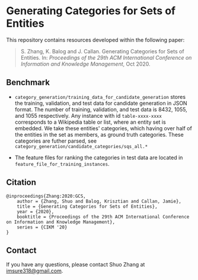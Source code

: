 # Generating Categories for Sets of Entities


This repository contains resources developed within the following paper:

> S. Zhang, K. Balog and J. Callan. Generating Categories for Sets of Entities. In: *Proceedings of the 29th ACM International Conference on Information and Knowledge Management*, Oct 2020. 

## Benchmark

* `category_generation/training_data_for_candidate_generation` stores the training, validation, and test data for candidate generation in JSON format. The number of training, validation, and test data is 8432, 1055, and 1055 respectively. Any instance with id ``table-xxxx-xxxx`` corresponds to a Wikipedia table or list, where an entity set is embedded. We take these entities' categories, which having over half of the entities in the set as members, as ground truth categories. These categories are futher parsed, see `category_generation/candidate_categories/sqs_all.*`

* The feature files for ranking the categories in test data are located in `feature_file_for_training_instances`.

  
## Citation
```
@inproceedings{Zhang:2020:GCS,
	author = {Zhang, Shuo and Balog, Krisztian and Callan, Jamie},
	title = {Generating Categories for Sets of Entities},
	year = {2020},
	booktitle = {Proceedings of the 29th ACM International Conference on Information and Knowledge Management},
	series = {CIKM '20}
}
```

## Contact
If you have any questions, please contact Shuo Zhang at imsure318@gmail.com.

